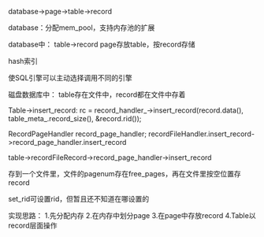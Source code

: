 database->page->table->record

database：分配mem_pool，支持内存池的扩展

database中：
table->record
page存放table，按record存储

hash索引

使SQL引擎可以主动选择调用不同的引擎


磁盘数据库中：
table存在文件中，record都在文件中存着


Table->insert_record:
  rc    = record_handler_->insert_record(record.data(), table_meta_.record_size(), &record.rid());

RecordPageHandler record_page_handler;
    recordFileHandler.insert_record->record_page_handler.insert_record

table->recordFileRecord->record_page_handler->insert_record

存到一个文件里，文件的pagenum存在free_pages，再在文件里按空位置存record

set_rid可设置rid，但暂且还不知道在哪设置的

实现思路：
1.先分配内存
2.在内存中划分page
3.在page中存放record
4.Table以record层面操作